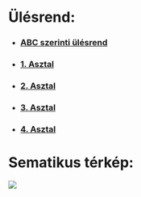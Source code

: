 # Ülésrend:

- ### [ABC szerinti ülésrend](/ABCnev.html)
- ### [1. Asztal](/1Asztal.html)
- ### [2. Asztal](/2Asztal.html)
- ### [3. Asztal](/3Asztal.html)
- ### [4. Asztal](/4Asztal.html)

# Sematikus térkép:
![](UlesRajz.png)